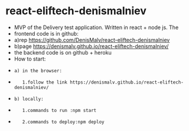 # react-eliftech-denismalniev

- MVP of the Delivery test application. Written in react + node js. The
- frontend code is in github: 
-    a)rep  https://github.com/DenisMalv/react-eliftech-denismalniev 
-    b)page https://denismalv.github.io/react-eliftech-denismalniev/ 
-    the backend code is on github + heroku 
-    How to start:
-     a) in the browser: 
-        1.follow the link https://denismalv.github.io/react-eliftech-denismalniev/
-     b) locally: 
-        1.commands to run :npm start 
-        2.commands to deploy:npm deploy 


